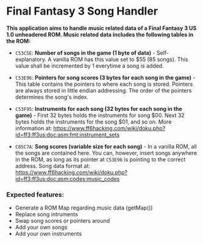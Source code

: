 # Final Fantasy 3 Song Handler
**This application aims to handle music related data of a Final Fantasy 3 US 1.0 unheadered ROM.
Music related data includes the following tables in the ROM:**

* `C53C5E`: **Number of songs in the game (1 byte of data)** -
Self-explanatory. A vanilla ROM has this value set to $55 (85 songs). This value shall be incremented by 1 everytime a song is added.

* `C53E96`: **Pointers for song scores (3 bytes for each song in the game)** -
This table contains the pointers to where each song is stored. Pointers are always stored in little endian addressing. The order of the pointers determines the song's index.

* `C53F95`: **Instruments for each song (32 bytes for each song in the game)** -
First 32 bytes holds the instruments for song $00. Next 32 bytes holds the instruments for the song $01, and so on. More information at: https://www.ff6hacking.com/wiki/doku.php?id=ff3:ff3us:doc:asm:fmt:instrument_sets

* `C85C7A`: **Song scores (variable size for each song)** -
In a vanilla ROM, all the songs are contained here. You can, however, insert songs anywhere in the ROM, as long as its pointer at `C53E96` is pointing to the correct address. Song data format at: https://www.ff6hacking.com/wiki/doku.php?id=ff3:ff3us:doc:asm:codes:music_codes

### Expected features:
- Generate a ROM Map regarding music data (getMap())
- Replace song intruments
- Swap song scores or pointers around
- Add your own songs
- Add your own instruments

